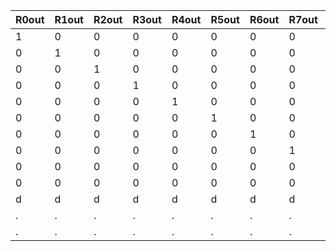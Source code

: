 | R0out | R1out | R2out | R3out | R4out | R5out | R6out | R7out | Gout | DINout | Output |
|-------|-------|-------|-------|-------|-------|-------|-------|------|--------|--------|
| 1     | 0     | 0     | 0     | 0     | 0     | 0     | 0     | 0    | 0      | R0     |
| 0     | 1     | 0     | 0     | 0     | 0     | 0     | 0     | 0    | 0      | R1      |
| 0     | 0     | 1     | 0     | 0     | 0     | 0     | 0     | 0    | 0      | R2      |
| 0     | 0     | 0     | 1     | 0     | 0     | 0     | 0     | 0    | 0      | R3      |
| 0     | 0     | 0     | 0     | 1     | 0     | 0     | 0     | 0    | 0      | R4      |
| 0     | 0     | 0     | 0     | 0     | 1     | 0     | 0     | 0    | 0      | R5      |
| 0     | 0     | 0     | 0     | 0     | 0     | 1     | 0     | 0    | 0      | R6      |
| 0     | 0     | 0     | 0     | 0     | 0     | 0     | 1     | 0    | 0      | R7      |
| 0     | 0     | 0     | 0     | 0     | 0     | 0     | 0     | 1    | 0      | GR      |
| 0     | 0     | 0     | 0     | 0     | 0     | 0     | 0     | 0    | 1      | DIN      |
| d     | d     | d     | d     | d     | d     | d     | d     | d    | d      | 0      |
| .     | .     | .     | .     | .     | .     | .     | .     | .    | .      | 0      |
| .     | .     | .     | .     | .     | .     | .     | .     | .    | .      | 0      |
